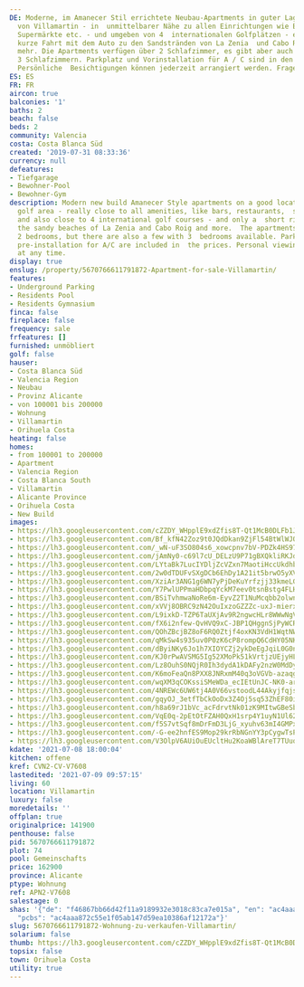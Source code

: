 ```yaml
---
DE: Moderne, im Amanecer Stil errichtete Neubau-Apartments in guter Lage im Golfgebiet
  von Villamartin - in  unmittelbarer Nähe zu allen Einrichtungen wie Bars, Restaurants,
  Supermärkte etc. - und umgeben von 4  internationalen Golfplätzen - ebenso nur eine
  kurze Fahrt mit dem Auto zu den Sandstränden von La Zenia  und Cabo Roig und anderen
  mehr. Die Apartments verfügen über 2 Schlafzimmer, es gibt aber auch einige  mit
  3 Schlafzimmern. Parkplatz und Vorinstallation für A / C sind in den Preisen enthalten.
  Persönliche  Besichtigungen können jederzeit arrangiert werden. Fragen Sie uns.
ES: ES
FR: FR
aircon: true
balconies: '1'
baths: 2
beach: false
beds: 2
community: Valencia
costa: Costa Blanca Süd
created: '2019-07-31 08:33:36'
currency: null
defeatures:
- Tiefgarage
- Bewohner-Pool
- Bewohner-Gym
description: Modern new build Amanecer Style apartments on a good location in the  Villamartin
  golf area - really close to all amenities, like bars, restaurants,  supermarkets,
  and also close to 4 international golf courses - and only a  short ride by car to
  the sandy beaches of La Zenia and Cabo Roig and more.  The apartments comes with
  2 bedrooms, but there are also a few with 3  bedrooms available. Parking space and
  pre-installation for A/C are included in  the prices. Personal viewings can be arranged
  at any time.
display: true
enslug: /property/5670766611791872-Apartment-for-sale-Villamartin/
features:
- Underground Parking
- Residents Pool
- Residents Gymnasium
finca: false
fireplace: false
frequency: sale
frfeatures: []
furnished: unmöbliert
golf: false
hauser:
- Costa Blanca Süd
- Valencia Region
- Neubau
- Provinz Alicante
- von 100001 bis 200000
- Wohnung
- Villamartin
- Orihuela Costa
heating: false
homes:
- from 100001 to 200000
- Apartment
- Valencia Region
- Costa Blanca South
- Villamartin
- Alicante Province
- Orihuela Costa
- New Build
images:
- https://lh3.googleusercontent.com/cZZDY_WHpplE9xdZfis8T-Qt1McB0DLFb1JxMlEmQgB-kPRL6nLCiVQ63alNi8dK-HFrBPMF_vnh8HAFobCi60llBAlR03xm=w640-rj-e30-l100
- https://lh3.googleusercontent.com/Bf_kfN42Zoz9t0JQdDkan9ZjFl54BtWlWJOnEkFY2BGeRVkHo41Brkfdwo5FFn8PXy2p47rNnoh3EFyu3y3cGvXq0QEmQ_cbqw=w640-rj-e30-l100
- https://lh3.googleusercontent.com/_wN-uF3SO804s6_xowcpnv7bV-PDZk4HS97gaV1drmIAGMAvufqkFe5RWdgR29YBe1EMpuSYXrQizICstNk_1CcyVUJ0AMNl-vw=w640-rj-e30-l100
- https://lh3.googleusercontent.com/jAmNy0-c69l7cU_DELzU9P71gBXQkliRKJdLZJyxllKmVDbG0kT4F_w3_i5GSHZL_A1Ww5C69QH-yF8MpiY8cRwDUQYTgOu0FFk=w640-rj-e30-l100
- https://lh3.googleusercontent.com/LYtaBk7LucIYDljZcVZxn7MaotiHccUkdhbfqQvv7FEa3FJoxA_A0KPNSc6LysMaV94eIYRNF2Pde-mcdslvZY2GRBLLJAX0gQ=w640-rj-e30-l100
- https://lh3.googleusercontent.com/2w0dTDUFvSXgDCb6EhDy1A21it5brwO5yXV9qRR_kuxpTsCvslxG9DfYJKaxMg79PuiR2OknfNcwlUYB52PWrXD4ByYLIu1odQ=w640-rj-e30-l100
- https://lh3.googleusercontent.com/XziAr3ANG1g6WN7yPjDeKuYrfzjj33kmeLGzOmYFVNOcjGw8DFJihXqWHi0CLTxXvb5rTzcp22gSBEYp30YZ5cTXM-8gUYjpx4Y=w640-rj-e30-l100
- https://lh3.googleusercontent.com/Y7PwlUPPmaHDbpqYckM7eev0tsnBstg4FLHwT68MBNTRkvSzC7LM3mghVUwIEXQcYme9GoVQ3Dmmy2dVyNdbEQezZVPc9WEhXg=w640-rj-e30-l100
- https://lh3.googleusercontent.com/BSiTvhmwaNoRe6m-EyvZ2T1NuMcqbb2olwnIM1Xb6AkOp8OO9gZK7odSzLg8qHN9KFkJPjNZEhEG2cAvHLDEk0I0bXuycaltYQ=w640-rj-e30-l100
- https://lh3.googleusercontent.com/xVVj8OBRC9zN42OuIxzoGZZZc-uxJ-mierxbRG85lrLhidG3CLvgJL7kbP7LEmMslEplXhIv6ku3q3CmR2fBPE2EkvHJ4YoINg=w640-rj-e30-l100
- https://lh3.googleusercontent.com/L9ixkD-TZP6TaUXjAv9R2ngwcHLr8WWwNgVsvKprWykBEMIwsr44cxoZlc-4Fo0FoOybgZVw9vq9fO6thr9tPP6khaPrGq-m=w640-rj-e30-l100
- https://lh3.googleusercontent.com/fX6i2nfew-QvHVQ9xC-JBP1QHggnSjPyWCR97KwQIJRsZWjyay7_ey_qZo_o05jfLrszybN3YCS337YobD6ITQhlTTJed1GU=w640-rj-e30-l100
- https://lh3.googleusercontent.com/QOhZBcjBZ8oF6RQ0Ztjf4oxKN3VdH1WqtNWgVoF_PX1SoMgLIXjplNf6J26G40Q1akhbGkMpnR8ybb3ejjrkCFJg-n1QagdJ=w640-rj-e30-l100
- https://lh3.googleusercontent.com/qMkSw4s935uv0P0zK6cP8rompQ6CdHY05NKfYZFuvzlUmRH9FtDQE9bgarPbHmyMYtHQylK8Y4IGfWBWIbNaMq9kVNn24GmsIyY=w640-rj-e30-l100
- https://lh3.googleusercontent.com/dByiNKy6Jo1h7XIOYCZj2ykDeEgJqiL0G0n-_u8WGkdqntmjAqIfZXae48c6Sv0kRXtzLB-I_dSdyqvL8H7lcz9clN1O0IRhFA=w640-rj-e30-l100
- https://lh3.googleusercontent.com/KJ0rPwAVSMG5Ig52XMoPk51kVrtjzUEjyHLUC8dn1HXmopJ1MUiTuecn024mEiqbtcSWwaR7GZ_qu4tVpGHjzbOR-bZtWe0lCA=w640-rj-e30-l100
- https://lh3.googleusercontent.com/Lz8OuhS0NQjR0Ih3dydA1kDAFy2nzW0MdDy9pxBqTxQ2p231q4TehPNlRjvmRGXz-DodJis9z7QWF1nilNr0p99FkohLWmjr=w640-rj-e30-l100
- https://lh3.googleusercontent.com/K6moFeaQn8PXX8JNRxmM40q3oVGVb-azaqgi8WDzp8fy6zUCWqXs-wziU6lGZmcy-NAOnMFBmH-FSvB15CZkU5NhN30Vf-zArA=w640-rj-e30-l100
- https://lh3.googleusercontent.com/wqXM3qCOKssiSMeWDa_ecIEtUnJC-NK0-arA7JY8fVceph27KsuZ9wKVWlL5GmWYWff2VbOihRDn8QVun-lFGn__cgaiSz43yQ=w640-rj-e30-l100
- https://lh3.googleusercontent.com/4NREWc6UW6tj4A0V66vstoodL44Akyjfqjsc-hEs7qrEja3pb2k_DQ_Ik37Y1k6-5s3YCCH3pgQ3CvBPAUl-ogD4bTXBN2fxRw=w640-rj-e30-l100
- https://lh3.googleusercontent.com/gqyOJ_3etfTbCkOoDx3Z4Oj5sq53ZhEF80ixj_h3Ld3U_cDavIiRbQuylJ1l1ISTHV6GeBpJ6CKS4US4ARgBO58IEMghHl5CAw=w640-rj-e30-l100
- https://lh3.googleusercontent.com/h8a69rJ1bVc_acFdrvtNk01zK9MItwGBeSbhosbGLewHMIcHhGNLe41hZm_4qZkfOwxXpbV3oczn70PHR76bTF32K4H0ye-6jg0=w640-rj-e30-l100
- https://lh3.googleusercontent.com/VqE0q-2pEtOtFZAH0QxH1srp4Y1uyN1Ul62ib8bX00_7tlgkpjymaHO04c_ux28mIfAunHcCouJllT1Zwaijdrbe2VPTB_vP=w640-rj-e30-l100
- https://lh3.googleusercontent.com/f5S7vtSqf8mDrFmD3LjG_xyuhv63mI4GMPx_EEKE1DV4N_jaWoYQFbSEGOmxp062bXaesZfNSqIT3xATow5BD20RDPchNjs=w640-rj-e30-l100
- https://lh3.googleusercontent.com/-G-ee2hnfES9Mop29krRbNGnYY3pCygwTsP-vZTffXbcPCPD61_j57yYeU8y5imtHFhbppB2mlIWIVq3rQumLxkq1yHrhjOtlAo=w640-rj-e30-l100
- https://lh3.googleusercontent.com/V3OlpV6AUiOuEUcltHu2KoaWBlAreT7TUuqsxI7r56axRvSuPEngF9scd5CAyvh4ewhH0o3jn8UJP8rZoaAnRHMArLC_FxbD9A=w640-rj-e30-l100
kdate: '2021-07-08 18:00:04'
kitchen: offene
kref: CVN2-CV-V7608
lastedited: '2021-07-09 09:57:15'
living: 60
location: Villamartin
luxury: false
moredetails: ''
offplan: true
originalprice: 141900
penthouse: false
pid: 5670766611791872
plot: 74
pool: Gemeinschafts
price: 162900
province: Alicante
ptype: Wohnung
ref: APN2-V7608
salestage: 0
shas: '{"de": "f46867bb66d42f11a9189932e3018c83ca7e015a", "en": "ac4aaa872c55e1f05ab147d59ea10386af12172a",
  "pcbs": "ac4aaa872c55e1f05ab147d59ea10386af12172a"}'
slug: 5670766611791872-Wohnung-zu-verkaufen-Villamartin/
solarium: false
thumb: https://lh3.googleusercontent.com/cZZDY_WHpplE9xdZfis8T-Qt1McB0DLFb1JxMlEmQgB-kPRL6nLCiVQ63alNi8dK-HFrBPMF_vnh8HAFobCi60llBAlR03xm=w400-h240-n-rj-e30-l100
topsix: false
town: Orihuela Costa
utility: true
---
```

